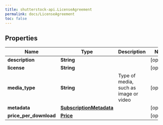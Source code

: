 ```yaml
---
title: shutterstock-api.LicenseAgreement
permalink: docs/LicenseAgreement
toc: false
---
```




## Properties

Name | Type | Description | Notes
------------ | ------------- | ------------- | -------------
**description** | **String** |  | [optional] 
**license** | **String** |  | [optional] 
**media_type** | **String** | Type of media, such as image or video | [optional] 
**metadata** | [**SubscriptionMetadata**](SubscriptionMetadata) |  | [optional] 
**price_per_download** | [**Price**](Price) |  | [optional] 


